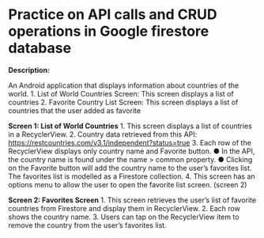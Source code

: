 # Practice on API calls and CRUD operations in Google firestore database


**Description:**

An Android application that displays information about countries of the world.
    1. List of World Countries Screen: This screen displays a list of countries
    2. Favorite Country List Screen: This screen displays a list of countries that the user added as favorite
    
**Screen 1: List of World Countries**
    1. This screen displays a list of countries in a RecyclerView.
    2. Country data retrieved from this API: https://restcountries.com/v3.1/independent?status=true
    3. Each row of the RecyclerView displays only country name and Favorite button.
        ● In the API, the country name is found under the name > common property.
        ● Clicking on the Favorite button will add the country name to the user’s favorites list. The favorites list is modelled as a Firestore collection.
    4. This screen has an options menu to allow the user to open the favorite list screen. (screen 2)

**Screen 2: Favorites Screen**
				1. This screen retrieves the user’s list of favorite countries from Firestore and display them in RecyclerView.
				2. Each row shows the country name.
				3. Users can tap on the RecyclerView item to remove the country from the user’s favorites list.
